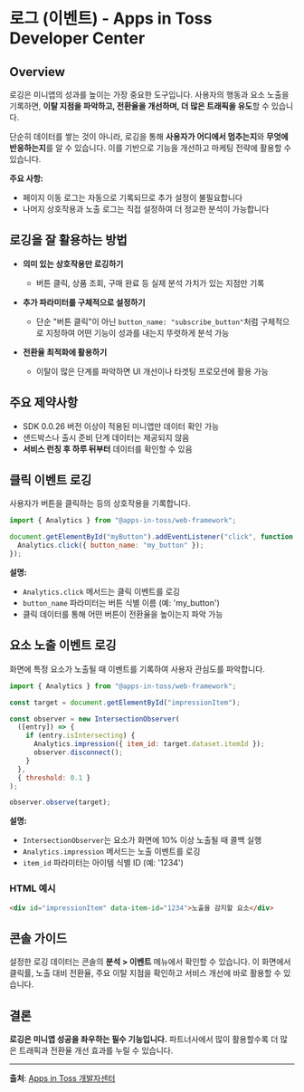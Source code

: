# 로그 (이벤트) - Apps in Toss Developer Center

## Overview

로깅은 미니앱의 성과를 높이는 가장 중요한 도구입니다. 사용자의 행동과 요소 노출을 기록하면, **이탈 지점을 파악하고, 전환율을 개선하며, 더 많은 트래픽을 유도**할 수 있습니다.

단순히 데이터를 쌓는 것이 아니라, 로깅을 통해 **사용자가 어디에서 멈추는지**와 **무엇에 반응하는지**를 알 수 있습니다. 이를 기반으로 기능을 개선하고 마케팅 전략에 활용할 수 있습니다.

**주요 사항:**
- 페이지 이동 로그는 자동으로 기록되므로 추가 설정이 불필요합니다
- 나머지 상호작용과 노출 로그는 직접 설정하여 더 정교한 분석이 가능합니다

## 로깅을 잘 활용하는 방법

- **의미 있는 상호작용만 로깅하기**
  - 버튼 클릭, 상품 조회, 구매 완료 등 실제 분석 가치가 있는 지점만 기록

- **추가 파라미터를 구체적으로 설정하기**
  - 단순 "버튼 클릭"이 아닌 `button_name: "subscribe_button"`처럼 구체적으로 지정하여 어떤 기능이 성과를 내는지 뚜렷하게 분석 가능

- **전환율 최적화에 활용하기**
  - 이탈이 많은 단계를 파악하면 UI 개선이나 타겟팅 프로모션에 활용 가능

## 주요 제약사항

- SDK 0.0.26 버전 이상이 적용된 미니앱만 데이터 확인 가능
- 샌드박스나 출시 준비 단계 데이터는 제공되지 않음
- **서비스 런칭 후 하루 뒤부터** 데이터를 확인할 수 있음

## 클릭 이벤트 로깅

사용자가 버튼을 클릭하는 등의 상호작용을 기록합니다.

```javascript
import { Analytics } from "@apps-in-toss/web-framework";

document.getElementById("myButton").addEventListener("click", function () {
  Analytics.click({ button_name: "my_button" });
});
```

**설명:**
- `Analytics.click` 메서드는 클릭 이벤트를 로깅
- `button_name` 파라미터는 버튼 식별 이름 (예: 'my_button')
- 클릭 데이터를 통해 어떤 버튼이 전환율을 높이는지 파악 가능

## 요소 노출 이벤트 로깅

화면에 특정 요소가 노출될 때 이벤트를 기록하여 사용자 관심도를 파악합니다.

```javascript
import { Analytics } from "@apps-in-toss/web-framework";

const target = document.getElementById("impressionItem");

const observer = new IntersectionObserver(
  ([entry]) => {
    if (entry.isIntersecting) {
      Analytics.impression({ item_id: target.dataset.itemId });
      observer.disconnect();
    }
  },
  { threshold: 0.1 }
);

observer.observe(target);
```

**설명:**
- `IntersectionObserver`는 요소가 화면에 10% 이상 노출될 때 콜백 실행
- `Analytics.impression` 메서드는 노출 이벤트를 로깅
- `item_id` 파라미터는 아이템 식별 ID (예: '1234')

### HTML 예시

```html
<div id="impressionItem" data-item-id="1234">노출을 감지할 요소</div>
```

## 콘솔 가이드

설정한 로깅 데이터는 콘솔의 **분석 > 이벤트** 메뉴에서 확인할 수 있습니다. 이 화면에서 클릭률, 노출 대비 전환율, 주요 이탈 지점을 확인하고 서비스 개선에 바로 활용할 수 있습니다.

## 결론

**로깅은 미니앱 성공을 좌우하는 필수 기능입니다.** 파트너사에서 많이 활용할수록 더 많은 트래픽과 전환율 개선 효과를 누릴 수 있습니다.

---
**출처**: [Apps in Toss 개발자센터](https://developers-apps-in-toss.toss.im/analytics/logging.html)
